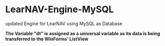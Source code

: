 # LearNAV-Engine-MySQL
updated Engine for LearNAV using MySQL as Database

**The Variable "dt" is assigned as a universal variable as its data is being transferred to the WinForms' ListView**

